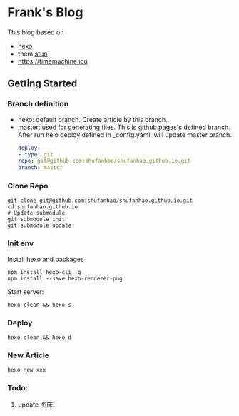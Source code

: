 # Frank's Blog
This blog based on
 * [hexo](https://hexo.io/docs/) 
 * them [stun](https://theme-stun.github.io/docs/zh-CN/guide/quick-start.html#安装)
 * https://timemachine.icu
## Getting Started
### Branch definition
* hexo: default branch. Create article by this branch.
* master: used for generating files. This is github pages's defined branch. After run helo deploy defined in _config.yaml, will update master branch.
    ```yaml
    deploy:
  - type: git
    repo: git@github.com:shufanhao/shufanhao.github.io.git
    branch: master
    ```
### Clone Repo
```shell script
git clone git@github.com:shufanhao/shufanhao.github.io.git
cd shufanhao.github.io
# Update submodule
git submodule init
git submodule update
```
### Init env
Install hexo and packages
```shell script
npm install hexo-cli -g
npm install --save hexo-renderer-pug
```
Start server:
```shell script
hexo clean && hexo s
```
### Deploy
```shell script
hexo clean && hexo d
```
### New Article
```shell script
hexo new xxx
```
### Todo:
1. update 图床.

